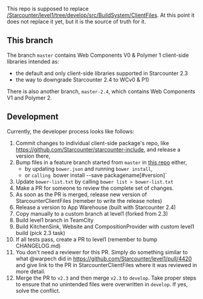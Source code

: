 This repo is supposed to replace [/Starcounter/level1/tree/develop/src/BuildSystem/ClientFiles](https://github.com/Starcounter/level1/tree/develop/src/BuildSystem/ClientFiles). At this point it does not replace it yet, but it is the source of truth for it.

## This branch

The branch `master` contains Web Components V0 & Polymer 1 client-side libraries intended as:

- the default and only client-side libraries supported in Starcounter 2.3
- the way to downgrade Starcounter 2.4 to WCv0 & P1)

There is also another branch, `master-2.4`, which contains Web Components V1 and Polymer 2.

## Development

Currently, the developer process looks like follows:

1. Commit changes to individual client-side package's repo, like https://github.com/Starcounter/starcounter-include, and release a version there,
2. Bump files in a feature branch started from `master` in [this repo](https://github.com/Starcounter/StarcounterClientFiles) either,
   - by updating `bower.json` and running `bower install`,
   - or `calling `bower install --save packagename[#version]`
3. Update `bower-list.txt` by calling `bower list > bower-list.txt`
4. Make a PR for someone to review the complete set of changes.
5. As soon as the PR is merged, release new version of StarcounterClientFiles (remeber to write the release notes)
6. Release a version to App Warehouse (built with Starcounter 2.4)
7. Copy manually to a custom branch at level1 (forked from 2.3)
6. Build level1 branch in TeamCity
7. Build KitchenSink, Website and CompositionProvider with custom level1 build (pick 2.3 task)
8. If all tests pass, create a PR to level1 (remember to bump CHANGELOG.md)
9. You don't need a reviewer for this PR. Simply do something similar to what @warpech did in https://github.com/Starcounter/level1/pull/4420 and give link to the PR in StarcounterClientFiles where it was reviewed in more detail.
10. Merge the PR to `v2.3` and then merge `v2.3` to `develop`. Take proper steps to ensure that no unintended files were overwritten in `develop`. If yes, solve the conflict.
